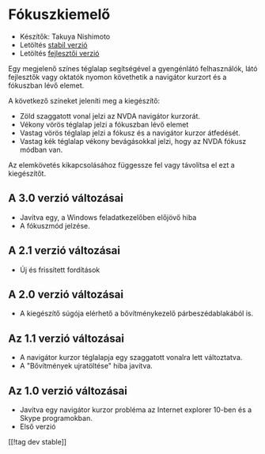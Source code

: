 # Fókuszkiemelő #

* Készítők: Takuya Nishimoto
* Letöltés [stabil verzió][2]
* Letöltés [fejlesztői verzió][1]

Egy megjelenő színes téglalap segítségével a gyengénlátó felhasználók, látó
fejlesztők vagy oktatók nyomon követhetik a navigátor kurzort és a fókuszban
lévő elemet.

A következő színeket  jeleníti meg a kiegészítő:

* Zöld szaggatott vonal jelzi az NVDA navigátor kurzorát.
* Vékony vörös téglalap jelzi a fókuszban lévő elemet
* Vastag vörös téglalap jelzi a fókusz és a navigátor kurzor átfedését.
* Vastag kék téglalap vékony bevágásokkal jelzi, hogy az NVDA fókusz módban
  van.

Az elemkövetés kikapcsolásához függessze fel vagy távolítsa el ezt a
kiegészítőt.

## A 3.0 verzió változásai ##

* Javítva egy, a Windows feladatkezelőben előjövő hiba
* A fókuszmód jelzése.

## A 2.1 verzió változásai ##

* Új és frissített fordítások

## A 2.0 verzió változásai ##

* A kiegészítő súgója elérhető a bővítménykezelő párbeszédablakából is.

## Az 1.1 verzió változásai ##

* A navigátor kurzor téglalapja egy szaggatott vonalra lett változtatva.
* A "Bővítmények ujratöltése" hiba javítva.

## Az 1.0 verzió változásai ##

* Javítva egy navigátor kurzor probléma az Internet explorer 10-ben és a
  Skype programokban.
* Első verzió


[[!tag dev stable]]

[1]: http://addons.nvda-project.org/files/get.php?file=fh-dev

[2]: http://addons.nvda-project.org/files/get.php?file=fh
